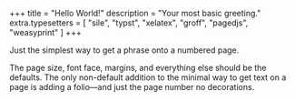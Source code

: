 +++
title = "Hello World!"
description = "Your most basic greeting."
extra.typesetters = [ "sile", "typst", "xelatex", "groff", "pagedjs", "weasyprint" ]
+++

Just the simplest way to get a phrase onto a numbered page.

The page size, font face, margins, and everything else should be the defaults.
The only non-default addition to the minimal way to get text on a page is adding a folio—and just the page number no decorations.
